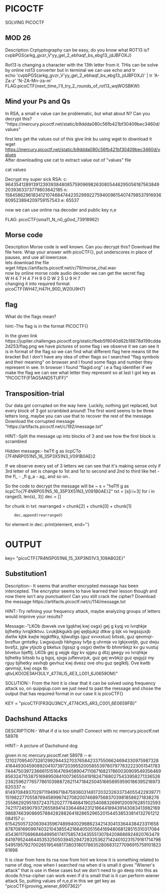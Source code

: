 # PICOCTF

SOLVING PICOCTF

## MOD 26

<p>Description
Crptyptography can be easy, do you know what ROT13 is? cvpbPGS{arkg_gvzr_V'yy_gel_2_ebhaqf_bs_ebg13_jdJBFOXJ}<p>
<p> Rot13 is changing a character with the 13th letter from it. THis can be solve by online rot13 converter but in terminal we can use echo and tr <br>
 echo 'cvpbPGS{arkg_gvzr_V'yy_gel_2_ebhaqf_bs_ebg13_jdJBFOXJ}' | tr 'A-Za-z' 'N-ZA-Mn-za-m'<br>
 FLAG:picoCTF{next_time_I'll_try_2_rounds_of_rot13_wqWOSBKW}<br>

## Mind your Ps and Qs

<p>In RSA, a small e value can be problematic, but what about N? Can you decrypt this? "https://mercury.picoctf.net/static/b9ddda080c56fb421bf30409bec3460d/values"<br>

first lets get the values out of this give link bu using wget to download it<br>
wget https://mercury.picoctf.net/static/b9ddda080c56fb421bf30409bec3460d/values<br>
After downloading use cat to extract value out of "values" file<br>

cat values<br>

<p>Decrypt my super sick RSA:
c: 964354128913912393938480857590969826308054462950561875638492039363373779803642185
n: 1584586296183412107468474423529992275940096154074798537916936609523894209759157543
e: 65537 <br>

now we can use online rsa decoder and public key n,e<br>

FLAG: picoCTF{sma11_N_n0_g0od_73918962}<br>

## Morse code

<p>Description
Morse code is well known. Can you decrypt this?
Download the file here.
Wrap your answer with picoCTF{}, put underscores in place of pauses, and use all lowercase.<br>
lets download the file<br>
wget https://artifacts.picoctf.net/c/79/morse_chal.wav<br>
now by online morse code audio decoder we can get the secret flag<br>
W H 4 7 H 4 7 H 9 0 D W 2 Š U 9 H 7<br>
changing it into required format<br>
picoCTF{WH47_H47H_90D_W20U9H7}<br>

## flag

 <p>What do the flags mean?<p>
 <p>hint:-The flag is in the format PICOCTF{}<p>

<p>In the given link https://jupiter.challenges.picoctf.org/static/fbeb5f9040d62b18878d199cdda2d253/flag.png we have pictures of some flag i we observe it we can see it is in format of the flag so we can find what different flag here means till the bracket
But I don't have any idea of other flags so I searched "flag symbols and their meaning" on browser and I found some flags and number they represent in see.
In browser I found "flagid.org" i.e a flag identifier if we make the flag we can see what letter they represent so at last I got key as
"PICOCTF{F1AG5AND5TUFF}"<p>

## Transposition-trial

<p>Our data got corrupted on the way here. Luckily, nothing got replaced, but every block of 3 got scrambled around! The first word seems to be three letters long, maybe you can use that to recover the rest of the message.
Download the corrupted message "https://artifacts.picoctf.net/c/192/message.txt"<p>
<p>HINT:-Split the message up into blocks of 3 and see how the first block is scrambled<p>
<p>Hidden message:- heTfl g as iicpCTo      {7F4NRP051N5_16_35P3X51N3_V091B0AE}2<p>
<p>If we observe every set of 3 letters we can see that it's making sense only if 3rd letter of set is change to 1st and 1st to second and 2nd to third like
het - the
fl_ - _fl
g_a - ag_
and so on..<p>
<p>So the code to decrypt the message will be 
~ s = "heTfl g as iicpCTo{7F4NRP051N5_16_35P3X51N3_V091B0AE}2"
txt = [s[i:i+3] for i in range(0, len(s), 3)]
dec = []

for chunk in txt:
rearranged = chunk[2] + chunk[0] + chunk[1]

        dec.append(rearranged)

for element in dec:
print(element, end='')<p>

# OUTPUT

key= "picoCTF{7R4N5P051N6_15_3XP3N51V3_109AB02E}"

## Substitution1

<p>Description:- It seems that another encrypted message has been intercepted. The encryptor seems to have learned their lesson though and now there isn't any punctuation! Can you still crack the cipher?
Download the message https://artifacts.picoctf.net/c/114/message.txt<p>
<p>HINT:-Try refining your frequency attack, maybe analyzing groups of letters would improve your results?<p>
<p>Message:-"LKOb (bwvek ove lgqkhej kwj osgx) gej g kyqj vo lvrqhkje bjlhetky lvrqjktktvu. Lvukjbkgukb gej qejbjukjz dtkw g bjk vo lwgssjuxjb dwtlw kjbk kwjte lejgktftky, kjlwutlgs (guz xvvxstux) bitssb, guz qevmsjr-bvsftux gmtstky. Lwgssjuxjb hbhgssy lvfje g uhrmje vo lgkjxvetjb, guz dwju bvsfjz, jglw ytjszb g bketux (lgssjz g osgx) dwtlw tb bhmrtkkjz kv gu vustuj blvetux bjeftlj. LKOb gej g xejgk dgy kv sjgeu g dtzj geegy vo lvrqhkje bjlhetky bitssb tu g bgoj, sjxgs juftevurjuk, guz gej wvbkjz guz qsgyjz my rguy bjlhetky xevhqb gevhuz kwj dvesz ove ohu guz qeglktlj. Ove kwtb qevmsjr, kwj osgx tb: qtlvLKO{OE3AH3ULY_4774LI5_4E3_L001_6J0659OM}"<p>

<p>SOLUTION:- From the hint it is clear that it can be solved using frequency attack so, on quipqiup.com we just need to past the message and chose the output that has required format in our case it is picoCTF{}<p>
<p>KEY = "picoCTF{FR3QU3NCY_4774CK5_4R3_C001_6E0659FB}"

## Dachshund Attacks

<p>DESCRIPTION:- What if d is too small? Connect with nc mercury.picoctf.net 58978<p>
<p>HINT:- A picture of Dachshund dog<p>

<p>given in nc mercury.picoctf.net 58978 :- 
e: 12102709540732812992944327037658423375506624694330975987328416449304590892041073972039552005855397807977832223051541783744475039723666151516476945890471106716821786003090954935646985632471538751698950841007365504191824716802754339582713365262382596277657786103988726211471842504516658959590186395216973620337
n: 81497084937029711949971847593603148172032326337340554229397711519822770558769458996742708200746897568370398185862718382762558629295193724375202777846841902540883269912009762851325937421172459079372655894143364484231218644189439143083413982169986874639086957884282882641828652965201544538533814132761212084157
c: 61542505732063943596748994002968623421430413364438423311658878708169099740321043855421664050515641694806812851531031708445436117069684649956174175857434355513078420868692482076347984197952446445353250503945294728325362714240102315791617147985495195792700265195468173803180178635280683127709691575910182361698<p>
 <p>It is clear from here its rsa now from hint we know it is something related to name of dog, now when I searched rsa when d is small it gives "Wiener's attack" that is use in these cases but we don't need to go deep into this as dcode.fr/rsa-cipher can work even if d is small that is it can perform wiener attack
 So, putting values of n,e,d in this we get key as 
 "picoCTF{proving_wiener_6907362}"<p>
